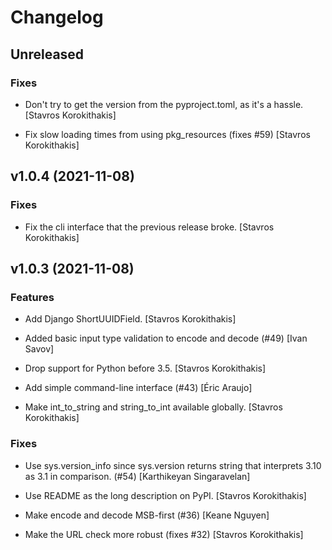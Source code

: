 # Changelog


## Unreleased

### Fixes

* Don't try to get the version from the pyproject.toml, as it's a hassle. [Stavros Korokithakis]

* Fix slow loading times from using pkg_resources (fixes #59) [Stavros Korokithakis]


## v1.0.4 (2021-11-08)

### Fixes

* Fix the cli interface that the previous release broke. [Stavros Korokithakis]


## v1.0.3 (2021-11-08)

### Features

* Add Django ShortUUIDField. [Stavros Korokithakis]

* Added basic input type validation to encode and decode (#49) [Ivan Savov]

* Drop support for Python before 3.5. [Stavros Korokithakis]

* Add simple command-line interface (#43) [Éric Araujo]

* Make int_to_string and string_to_int available globally. [Stavros Korokithakis]

### Fixes

* Use sys.version_info since sys.version returns string that interprets 3.10 as 3.1 in comparison. (#54) [Karthikeyan Singaravelan]

* Use README as the long description on PyPI. [Stavros Korokithakis]

* Make encode and decode MSB-first (#36) [Keane Nguyen]

* Make the URL check more robust (fixes #32) [Stavros Korokithakis]


